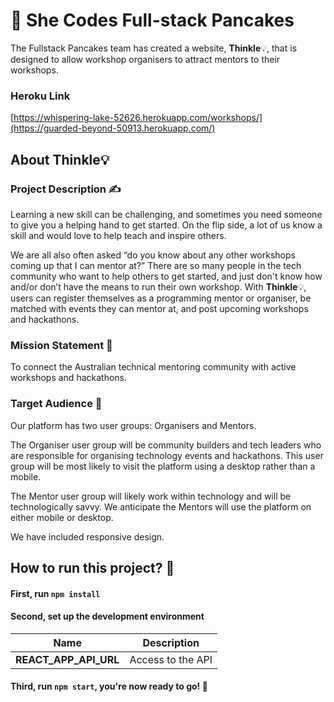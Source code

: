 # 🥞 She Codes Full-stack Pancakes 

The Fullstack Pancakes team has created a website, **Thinkle**💡, that is designed to allow workshop organisers to attract mentors to their workshops.
### Heroku Link
[https://whispering-lake-52626.herokuapp.com/workshops/](https://guarded-beyond-50913.herokuapp.com/)

## About Thinkle💡

### Project Description ✍
Learning a new skill can be challenging, and sometimes you need someone to give you a
helping hand to get started. On the flip side, a lot of us know a skill and would love to help
teach and inspire others.

We are all also often asked “do you know about any other workshops coming up that I can mentor at?” There are so many people in the tech
community who want to help others to get started, and just don't know how and/or don’t have the means to run their own workshop. 
With **Thinkle**💡, users can register themselves as a programming mentor or organiser, be matched with events they can mentor at, and post upcoming workshops and hackathons.

### Mission Statement 🦾
To connect the Australian technical mentoring community with active workshops and hackathons.

### Target Audience 🎯
Our platform has two user groups: Organisers and Mentors. 

The Organiser user group will be community builders and tech leaders who are responsible for organising technology events and hackathons. This user group will be most likely to visit the platform using a desktop rather than a mobile. 

The Mentor user group will likely work within technology and will be technologically savvy. We anticipate the Mentors will use the platform on either mobile or desktop. 

We have included responsive design.


## How to run this project? 🏃‍

#### First, run `npm install`

#### Second, set up the development environment

| Name                  | Description       |
| --------------------- | ----------------- |
| **REACT_APP_API_URL** | Access to the API |

#### Third, run `npm start`, you're now ready to go! 🏹
